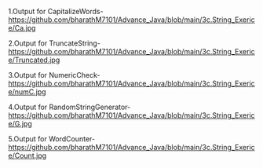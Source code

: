 1.Output for CapitalizeWords-https://github.com/bharathM7101/Advance_Java/blob/main/3c.String_Exerice/Ca.jpg

2.Output for TruncateString-https://github.com/bharathM7101/Advance_Java/blob/main/3c.String_Exerice/Truncated.jpg

3.Output for NumericCheck-https://github.com/bharathM7101/Advance_Java/blob/main/3c.String_Exerice/numC.jpg

4.Output for RandomStringGenerator-https://github.com/bharathM7101/Advance_Java/blob/main/3c.String_Exerice/G.jpg

5.Output for WordCounter-https://github.com/bharathM7101/Advance_Java/blob/main/3c.String_Exerice/Count.jpg
